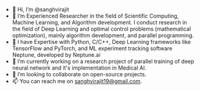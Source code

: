 - 👋 Hi, I’m @sanghvirajit
- 👀 I’m Experienced Researcher in the field of Scientific Computing, Machine Learning, and Algorithm development. I conduct research in the field of Deep Learning and optimal control problems (mathematical optimization), mainly algorithm development, and parallel programming.
- 👀 I have Expertise with Python, C/C++, Deep Learning frameworks like TensorFlow and PyTorch, and ML experiment tracking software Neptune, developed by Neptune.ai
- 🌱 I’m currently working on a research project of parallel training of deep neural network and it's implementation in Medical AI.
- 💞️ I’m looking to collaborate on open-source projects.
- 📫 You can reach me on sanghvirajit19@gmail.com.

<!---
sanghvirajit/sanghvirajit is a ✨ special ✨ repository because its `README.md` (this file) appears on your GitHub profile.
You can click the Preview link to take a look at your changes.
--->
